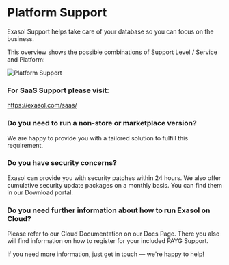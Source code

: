 # Platform Support
Exasol Support helps take care of your database so you can focus on the business. 

 

This overview shows the possible combinations of Support Level / Service and Platform: 

![Platform Support](https://github.com/bailbot/Public-Knowledgebase/blob/main/General%20Information/Support-and-Services/platformsupport.png)

### For SaaS Support please visit: 
https://exasol.com/saas/

 

### Do you need to run a non-store or marketplace version?

We are happy to provide you with a tailored solution to fulfill this requirement. 

 

### Do you have security concerns?

Exasol can provide you with security patches within 24 hours. We also offer cumulative security update packages on a monthly basis. You can find them in our Download portal. 

 

### Do you need further information about how to run Exasol on Cloud?

Please refer to our Cloud Documentation on our Docs Page. There you also will find information on how to register for your included PAYG Support.

If you need more information, just get in touch — we're happy to help! 

